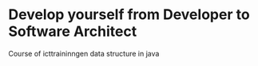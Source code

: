 # Develop yourself from Developer to Software Architect
Course of icttraininngen data structure in java
